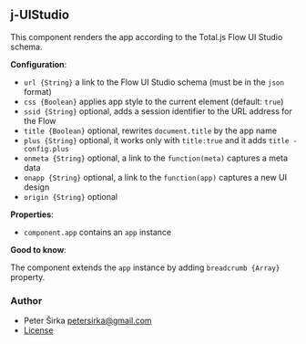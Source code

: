 ## j-UIStudio

This component renders the app according to the Total.js Flow UI Studio schema.

__Configuration__:

- `url {String}` a link to the Flow UI Studio schema (must be in the `json` format)
- `css {Boolean}` applies app style to the current element (default: `true`)
- `ssid {String}` optional, adds a session identifier to the URL address for the Flow
- `title {Boolean}` optional, rewrites `document.title` by the app name
- `plus {String}` optional, it works only with `title:true` and it adds `title - config.plus`
- `onmeta {String}` optional, a link to the `function(meta)` captures a meta data
- `onapp {String}` optional, a link to the `function(app)` captures a new UI design
- `origin {String}` optional

__Properties__:

- `component.app` contains an `app` instance

__Good to know__:

The component extends the `app` instance by adding `breadcrumb {Array}` property.

### Author

- Peter Širka <petersirka@gmail.com>
- [License](https://www.totaljs.com/license/)